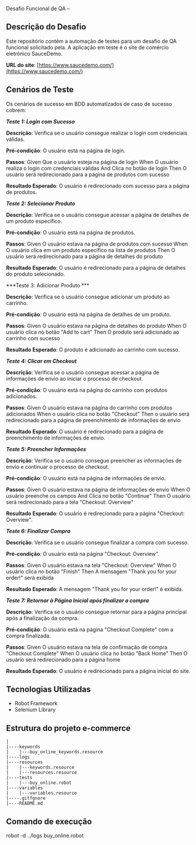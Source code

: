  Desafio Funcional de QA – 

## Descrição do Desafio
Este repositório contém a automação de testes para um desafio de QA funcional solicitado pela. A aplicação em teste é o site de comércio eletrônico SauceDemo.

**URL do site**: [https://www.saucedemo.com/](https://www.saucedemo.com/)

## Cenários de Teste
Os cenários de sucesso em BDD automatizados de caso de sucesso cobrem:

***Teste 1: Login com Sucesso***

**Descrição**: Verifica se o usuário consegue realizar o login com credenciais válidas.

**Pré-condição**: O usuário está na página de login.

**Passos**:
    Given Que o usuário esteja na página de login
    When O usuário realiza o login com credenciais válidas
    And Clica no botão de login
    Then O usuário será redirecionado para a página de produtos com sucesso

**Resultado Esperado**: O usuário é redirecionado com sucesso para a página de produtos.

***Teste 2: Selecionar Produto***

**Descrição**: Verifica se o usuário consegue acessar a página de detalhes de um produto específico.

**Pré-condição**: O usuário está na página de produtos.

**Passos**:
    Given O usuário estava na página de produtos com sucesso
    When O usuário clica em um produto específico na lista de produtos
    Then O usuário será redirecionado para a página de detalhes do produto


**Resultado Esperado**: O usuário é redirecionado para a página de detalhes do produto selecionado.

***Teste 3: Adicionar Produto ***

**Descrição**: Verifica se o usuário consegue adicionar um produto ao carrinho.

**Pré-condição**: O usuário está na página de detalhes de um produto.

**Passos**:
    Given O usuário estava na página de detalhes do produto
    When O usuário clica no botão "Add to cart"
    Then O produto será adicionado ao carrinho com sucesso

**Resultado Esperado**: O produto é adicionado ao carrinho com sucesso.

***Teste 4: Clicar em Checkout***

**Descrição**: Verifica se o usuário consegue acessar a página de informações de envio ao iniciar o processo de checkout.

**Pré-condição**: O usuário está na página do carrinho com produtos adicionados.

**Passos**:
    Given O usuário estava na página do carrinho com produtos adicionados
    When o usuário clica no botão "Checkout"
    Then o usuário será redirecionado para a página de preenchimento de informações de envio

**Resultado Esperado**: O usuário é redirecionado para a página de preenchimento de informações de envio.

***Teste 5: Preencher Informações***

**Descrição**: Verifica se o usuário consegue preencher as informações de envio e continuar o processo de checkout.

**Pré-condição**: O usuário está na página de informações de envio.

**Passos**:
    Given O usuário estava na página de informações de envio
    When O usuário preenche os campos 
    And Clica no botão "Continue"
    Then O usuário será redirecionado para a tela "Checkout: Overview"

**Resultado Esperado**: O usuário é redirecionado para a página "Checkout: Overview".

***Teste 6: Finalizar Compra***

**Descrição**: Verifica se o usuário consegue finalizar a compra com sucesso.

**Pré-condição**: O usuário está na página "Checkout: Overview".

**Passos**:
    Given O usuário estava na tela "Checkout: Overview"
    When O usuário clica no botão "Finish"
    Then A mensagem "Thank you for your order!" será exibida

**Resultado Esperado**: A mensagem "Thank you for your order!" é exibida.


***Teste 7: Retornar à Página Inicial após finalizar a compra***

**Descrição**: Verifica se o usuário consegue retornar para a página principal após a finalização da compra.

**Pré-condição**: O usuário está na página "Checkout Complete" com a compra finalizada.

**Passos**:
    Given O usuário estava na tela de confirmação de compra "Checkout Complete"
    When O usuário clica no botão "Back Home"
    Then O usuário será redirecionado para a página home

**Resultado Esperado**: O usuário é redirecionado para a página inicial do site.

## Tecnologias Utilizadas
- Robot Framework
- Selenium Library


## Estrutura do projeto e-commerce
    |
    |----keywords
    |    |---buy_online_keywords.resource
    |----logs
    |----resources
    |    |---keywords.resource
    |    |---resources.resource
    |----tests
    |    |---buy_online.robot
    |----variables
    |    |---variables.resource
    |----.gitfgnore
    |----README.md



## Comando de execução

robot -d ../logs buy_online.robot
